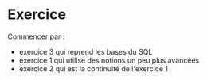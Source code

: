# **Exercice**

Commencer par : 

- exercice 3 qui reprend les bases du SQL
- exercice 1 qui utilise des notions un peu plus avancées
- exercice 2 qui est la continuité de l'exercice 1